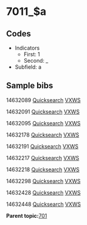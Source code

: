 # 7011\_$a

## Codes

-   Indicators
    -   First: 1
    -   Second: \_
-   Subfield: a

## Sample bibs

14632089 [Quicksearch](https://search.library.yale.edu/catalog/14632089) [VXWS](http://prodorbis.library.yale.edu:7014/vxws/GetHoldingsService?bibId=14632089)

14632091 [Quicksearch](https://search.library.yale.edu/catalog/14632091) [VXWS](http://prodorbis.library.yale.edu:7014/vxws/GetHoldingsService?bibId=14632091)

14632095 [Quicksearch](https://search.library.yale.edu/catalog/14632095) [VXWS](http://prodorbis.library.yale.edu:7014/vxws/GetHoldingsService?bibId=14632095)

14632178 [Quicksearch](https://search.library.yale.edu/catalog/14632178) [VXWS](http://prodorbis.library.yale.edu:7014/vxws/GetHoldingsService?bibId=14632178)

14632191 [Quicksearch](https://search.library.yale.edu/catalog/14632191) [VXWS](http://prodorbis.library.yale.edu:7014/vxws/GetHoldingsService?bibId=14632191)

14632217 [Quicksearch](https://search.library.yale.edu/catalog/14632217) [VXWS](http://prodorbis.library.yale.edu:7014/vxws/GetHoldingsService?bibId=14632217)

14632218 [Quicksearch](https://search.library.yale.edu/catalog/14632218) [VXWS](http://prodorbis.library.yale.edu:7014/vxws/GetHoldingsService?bibId=14632218)

14632298 [Quicksearch](https://search.library.yale.edu/catalog/14632298) [VXWS](http://prodorbis.library.yale.edu:7014/vxws/GetHoldingsService?bibId=14632298)

14632428 [Quicksearch](https://search.library.yale.edu/catalog/14632428) [VXWS](http://prodorbis.library.yale.edu:7014/vxws/GetHoldingsService?bibId=14632428)

14632448 [Quicksearch](https://search.library.yale.edu/catalog/14632448) [VXWS](http://prodorbis.library.yale.edu:7014/vxws/GetHoldingsService?bibId=14632448)

**Parent topic:**[701](../../tags/701/701.md)

